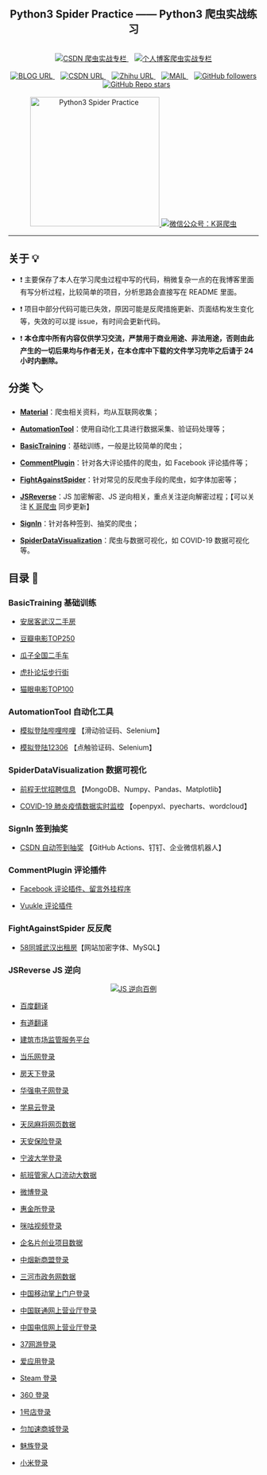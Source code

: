 <h2 align="center">Python3 Spider Practice —— Python3 爬虫实战练习</h2>
<br>
<div align="center">
    <a href="https://itrhx.blog.csdn.net/category_9351278.html">
        <img alt="CSDN 爬虫实战专栏" src="https://img.shields.io/static/v1?label=CSDN%20%E7%88%AC%E8%99%AB%E5%AE%9E%E6%88%98%E4%B8%93%E6%A0%8F&message=%20&color=%23F91310&logo=SciPy&style=flat-square&logoColor=white">
    </a>&nbsp;&nbsp;
    <a href="https://www.itrhx.com/categories/Python3-%E5%AD%A6%E4%B9%A0%E7%AC%94%E8%AE%B0/%E7%88%AC%E8%99%AB%E5%AE%9E%E6%88%98/">
        <img alt="个人博客爬虫实战专栏" src="https://img.shields.io/static/v1?label=%E4%B8%AA%E4%BA%BA%E5%8D%9A%E5%AE%A2%E7%88%AC%E8%99%AB%E5%AE%9E%E6%88%98%E4%B8%93%E6%A0%8F&message=%20&color=%230077E6&logo=Spyder%20IDE&style=flat-square&logoColor=white">
    </a>
</div>
<br>
<div align="center">
    <a href="https://www.itrhx.com/">
        <img alt="BLOG URL" src="https://img.shields.io/static/v1?label=BLOG&message=%20&color=%23FBBC05&logo=hexo&style=flat-square&logoColor=white">
    </a>&nbsp;&nbsp;
    <a href="https://itrhx.blog.csdn.net/">
        <img alt="CSDN URL" src="https://img.shields.io/static/v1?label=CSDN&message=%20&color=%23F91310&logo=c&style=flat-square&logoColor=white">
    </a>&nbsp;&nbsp;
    <a href="https://www.zhihu.com/people/itrhx">
        <img alt="Zhihu URL" src="https://img.shields.io/static/v1?label=Zhihu&message=%20&color=%230077E6&logo=zhihu&style=flat-square&logoColor=white">
    </a>&nbsp;&nbsp;
    <a href="mailto:admin@itrhx.com">
        <img alt="MAIL" src="https://img.shields.io/static/v1?label=MAIL&message=%20&color=green2&logo=gmail&style=flat-square&logoColor=white">
    </a>&nbsp;&nbsp;
    <a href="https://github.com/TRHX/">
        <img alt="GitHub followers" src="https://img.shields.io/github/followers/TRHX?color=%23008B8B&label=Followers&logo=GitHub&style=flat-square">
    </a>&nbsp;&nbsp;
        <a href="https://github.com/TRHX/Python3-Spider-Practice">
        <img alt="GitHub Repo stars" src="https://img.shields.io/github/stars/TRHX/Python3-Spider-Practice?label=Stars&logo=GitHub&style=flat-square">
    </a>
</div>
<br>
<div align="center">
    <a href="https://github.com/TRHX/Python3-Spider-Practice">
        <img alt="Python3 Spider Practice" src="https://cdn.jsdelivr.net/npm/simple-icons@5.8.1/icons/spyderide.svg" height="260" width="260"></img>
        <img alt="微信公众号：K哥爬虫" src="https://img-blog.csdnimg.cn/c8918142f3fa4bb3adb1df0e253cd2ff.gif"></img>
    </a>
</div>

---

## 关于 💡

- ❗ 主要保存了本人在学习爬虫过程中写的代码，稍微复杂一点的在我博客里面有写分析过程，比较简单的项目，分析思路会直接写在 README 里面。

- ❗ 项目中部分代码可能已失效，原因可能是反爬措施更新、页面结构发生变化等，失效的可以提 issue，有时间会更新代码。

- ❗ **本仓库中所有内容仅供学习交流，严禁用于商业用途、非法用途，否则由此产生的一切后果均与作者无关，在本仓库中下载的文件学习完毕之后请于 24 小时内删除。**

## 分类 🏷️

- **[Material](https://github.com/TRHX/Python3-Spider-Practice/tree/master/Material)**：爬虫相关资料，均从互联网收集；

- **[AutomationTool](https://github.com/TRHX/Python3-Spider-Practice#automationtool-%E8%87%AA%E5%8A%A8%E5%8C%96%E5%B7%A5%E5%85%B7)**：使用自动化工具进行数据采集、验证码处理等；

- **[BasicTraining](https://github.com/TRHX/Python3-Spider-Practice#basictraining-%E5%9F%BA%E7%A1%80%E8%AE%AD%E7%BB%83)**：基础训练，一般是比较简单的爬虫；

- **[CommentPlugin](https://github.com/TRHX/Python3-Spider-Practice#commentplugin-%E8%AF%84%E8%AE%BA%E6%8F%92%E4%BB%B6)**：针对各大评论插件的爬虫，如 Facebook 评论插件等；

- **[FightAgainstSpider](https://github.com/TRHX/Python3-Spider-Practice#fightagainstspider-%E5%8F%8D%E5%8F%8D%E7%88%AC)**：针对常见的反爬虫手段的爬虫，如字体加密等；

- **[JSReverse](https://github.com/TRHX/Python3-Spider-Practice#jsreverse-js-%E9%80%86%E5%90%91)**：JS 加密解密、JS 逆向相关，重点关注逆向解密过程；【可以关注 [K 哥爬虫](https://blog.csdn.net/kdl_csdn) 同步更新】

- **[SignIn](https://github.com/TRHX/Python3-Spider-Practice#signin-%E7%AD%BE%E5%88%B0%E6%8A%BD%E5%A5%96)**：针对各种签到、抽奖的爬虫；

- **[SpiderDataVisualization](https://github.com/TRHX/Python3-Spider-Practice#spiderdatavisualization-%E6%95%B0%E6%8D%AE%E5%8F%AF%E8%A7%86%E5%8C%96)**：爬虫与数据可视化，如 COVID-19 数据可视化等。

## 目录 📑

### BasicTraining 基础训练

- [安居客武汉二手房](https://github.com/TRHX/Python3-Spider-Practice/tree/master/BasicTraining/anjuke)  

- [豆瓣电影TOP250](https://github.com/TRHX/Python3-Spider-Practice/tree/master/BasicTraining/douban-top250)

- [瓜子全国二手车](https://github.com/TRHX/Python3-Spider-Practice/tree/master/BasicTraining/guazi)

- [虎扑论坛步行街](https://github.com/TRHX/Python3-Spider-Practice/tree/master/BasicTraining/hupu)

- [猫眼电影TOP100](https://github.com/TRHX/Python3-Spider-Practice/tree/master/BasicTraining/maoyan-top100)  

### AutomationTool 自动化工具

- [模拟登陆哔哩哔哩](https://github.com/TRHX/Python3-Spider-Practice/tree/master/AutomationTool/bilibili-login)  【滑动验证码、Selenium】

- [模拟登陆12306](https://github.com/TRHX/Python3-Spider-Practice/tree/master/AutomationTool/12306-login)  【点触验证码、Selenium】

### SpiderDataVisualization 数据可视化

- [前程无忧招聘信息](https://github.com/TRHX/Python3-Spider-Practice/tree/master/SpiderDataVisualization/51job)  【MongoDB、Numpy、Pandas、Matplotlib】

- [COVID-19 肺炎疫情数据实时监控](https://github.com/TRHX/Python3-Spider-Practice/tree/master/SpiderDataVisualization/COVID-19)  【openpyxl、pyecharts、wordcloud】

### SignIn 签到抽奖

- [CSDN 自动签到抽奖](https://github.com/TRHX/Python3-Spider-Practice/tree/master/SignIn/csdn-sign-in)  【GitHub Actions、钉钉、企业微信机器人】

### CommentPlugin 评论插件

- [Facebook 评论插件、留言外挂程序](https://github.com/TRHX/Python3-Spider-Practice/tree/master/CommentPlugin/facebook-comments)

- [Vuukle 评论插件](https://github.com/TRHX/Python3-Spider-Practice/tree/master/CommentPlugin/vuukle-comments)

### FightAgainstSpider 反反爬

- [58同城武汉出租房](https://github.com/TRHX/Python3-Spider-Practice/tree/master/FightAgainstSpider/58tongcheng)【网站加密字体、MySQL】

### JSReverse JS 逆向

<div align="center">
    <a href="https://blog.csdn.net/kdl_csdn">
        <img alt="JS 逆向百例" src="https://img-blog.csdnimg.cn/f8883d64c32c4317b961b8cb7c793abc.png"></img>
    </a>
</div>

- [百度翻译](https://github.com/TRHX/Python3-Spider-Practice/tree/master/JSReverse/fanyi_baidu_com)

- [有道翻译](https://github.com/TRHX/Python3-Spider-Practice/tree/master/JSReverse/fanyi_youdao_com)

- [建筑市场监管服务平台](https://github.com/TRHX/Python3-Spider-Practice/tree/master/JSReverse/jzsc_mohurd_gov_cn)

- [当乐网登录](https://github.com/TRHX/Python3-Spider-Practice/tree/master/JSReverse/oauth_d_cn)

- [房天下登录](https://github.com/TRHX/Python3-Spider-Practice/tree/master/JSReverse/passport_fang_com)

- [华强电子网登录](https://github.com/TRHX/Python3-Spider-Practice/tree/master/JSReverse/passport_hqew_com)

- [学易云登录](https://github.com/TRHX/Python3-Spider-Practice/tree/master/JSReverse/passport_xueyiyun_com)

- [天凤麻将网页数据](https://github.com/TRHX/Python3-Spider-Practice/tree/master/JSReverse/tenhou_net)

- [天安保险登录](https://github.com/TRHX/Python3-Spider-Practice/tree/master/JSReverse/tianaw_95505_cn)

- [宁波大学登录](https://github.com/TRHX/Python3-Spider-Practice/tree/master/JSReverse/uis_nbu_edu_cn)

- [航班管家人口流动大数据](https://github.com/TRHX/Python3-Spider-Practice/tree/master/JSReverse/unicom_trip_133_cn)

- [微博登录](https://github.com/TRHX/Python3-Spider-Practice/tree/master/JSReverse/weibo_com)

- [惠金所登录](https://github.com/TRHX/Python3-Spider-Practice/tree/master/JSReverse/www_hfax_com)

- [咪咕视频登录](https://github.com/TRHX/Python3-Spider-Practice/tree/master/JSReverse/www_miguvideo_com)

- [企名片创业项目数据](https://github.com/TRHX/Python3-Spider-Practice/tree/master/JSReverse/www_qimingpian_cn)

- [中烟新商盟登录](https://github.com/TRHX/Python3-Spider-Practice/tree/master/JSReverse/www_xinshangmeng_com)

- [三河市政务网数据](https://github.com/TRHX/Python3-Spider-Practice/tree/master/JSReverse/zwfw_san-he_gov_cn)

- [中国移动掌上门户登录](https://github.com/TRHX/Python3-Spider-Practice/tree/master/JSReverse/wap_10086_cn)

- [中国联通网上营业厅登录](https://github.com/TRHX/Python3-Spider-Practice/tree/master/JSReverse/uac_10010_com)

- [中国电信网上营业厅登录](https://github.com/TRHX/Python3-Spider-Practice/tree/master/JSReverse/login_189_cn)

- [37网游登录](https://github.com/TRHX/Python3-Spider-Practice/tree/master/JSReverse/www_37_com)

- [爱应用登录](https://github.com/TRHX/Python3-Spider-Practice/tree/master/JSReverse/www_iappstoday_com)

- [Steam 登录](https://github.com/TRHX/Python3-Spider-Practice/tree/master/JSReverse/store_steampowered_com)

- [360 登录](https://github.com/TRHX/Python3-Spider-Practice/tree/master/JSReverse/i_360_cn)

- [1号店登录](https://github.com/TRHX/Python3-Spider-Practice/tree/master/JSReverse/passport_yhd_com)

- [匀加速商城登录](https://github.com/TRHX/Python3-Spider-Practice/tree/master/JSReverse/www_15yunmall_com)

- [魅族登录](https://github.com/TRHX/Python3-Spider-Practice/tree/master/JSReverse/login_flyme_cn)

- [小米登录](https://github.com/TRHX/Python3-Spider-Practice/tree/master/JSReverse/account_xiaomi_com)
